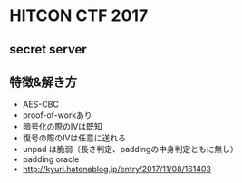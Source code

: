 # HITCON CTF 2017
## secret server

## 特徴&解き方
* AES-CBC
* proof-of-workあり
* 暗号化の際のIVは既知
* 復号の際のIVは任意に送れる
* unpad は脆弱（長さ判定、paddingの中身判定ともに無し）
* padding oracle
* http://kyuri.hatenablog.jp/entry/2017/11/08/161403